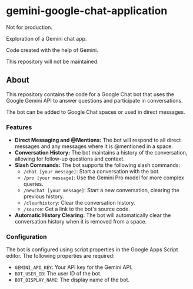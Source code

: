 # gemini-google-chat-application

Not for production.

Exploration of a Gemini chat app.

Code created with the help of Gemini.

This repository will not be maintained.

## About

This repository contains the code for a Google Chat bot that uses the Google Gemini API to answer questions and participate in conversations.

The bot can be added to Google Chat spaces or used in direct messages.

### Features

*   **Direct Messaging and @Mentions:** The bot will respond to all direct messages and any messages where it is @mentioned in a space.
*   **Conversation History:** The bot maintains a history of the conversation, allowing for follow-up questions and context.
*   **Slash Commands:** The bot supports the following slash commands:
    *   `/chat [your message]`: Start a conversation with the bot.
    *   `/pro [your message]`: Use the Gemini Pro model for more complex queries.
    *   `/newchat [your message]`: Start a new conversation, clearing the previous history.
    *   `/clearhistory`: Clear the conversation history.
    *   `/source`: Get a link to the bot's source code.
*   **Automatic History Clearing:** The bot will automatically clear the conversation history when it is removed from a space.

### Configuration

The bot is configured using script properties in the Google Apps Script editor. The following properties are required:

*   `GEMINI_API_KEY`: Your API key for the Gemini API.
*   `BOT_USER_ID`: The user ID of the bot.
*   `BOT_DISPLAY_NAME`: The display name of the bot.